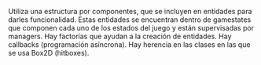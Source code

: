 Utiliza una estructura por componentes, que se incluyen en entidades para darles funcionalidad. Estas entidades se encuentran dentro de gamestates que componen cada uno de los estados del juego y están supervisadas por managers. Hay factorías que ayudan a la creación de entidades. Hay callbacks (programación asíncrona). Hay herencia en las clases en las que se usa Box2D (hitboxes).
